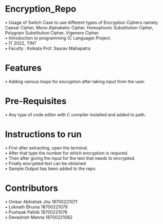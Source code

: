 # Encryption_Repo
•	Usage of Switch Case to use different types of Encryption Ciphers namely Caesar Cipher, Mono Alphabetic Cipher, Homophonic Substitution Cipher, Polygram Substitution Cipher, Vigenere Cipher.</br>
•	Introduction to programming (C Language) Project.</br>
•	IT 2022, TINT</br>
•	Faculty : Kolkata Prof. Saurav Mahapatra</br>
# Features
•	Adding various loops for encryption after taking input from the user.
# Pre-Requisites
•	Any type of code editor with C compiler installed and added to path.
# Instructions to run
•	First after extracting, open the terminal.</br>
•	After that type the number for which encryption is required.</br>
•	Then after giving the input for the text that needs to encrypted.</br>
•	Finally encrypted text can be obtained </br>
•	Sample Output has been added to the repo.</br>
# Contributors 
•	Omkar Abhishek Jha 18700221071</br>
•	Loknath Bhunia 18700221079</br>
•	Pushpak Pallob 18700221076</br>
•	Devashish Manna 18700221082</br>



